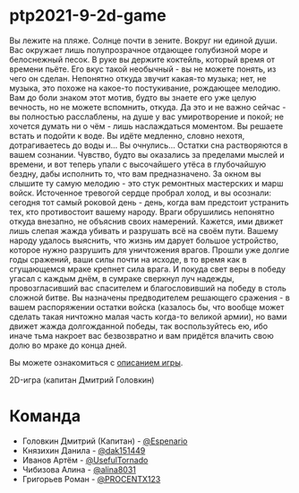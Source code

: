# ptp2021-9-2d-game
Вы лежите на пляже. Солнце почти в зените. Вокруг ни единой души. Вас окружает лишь полупрозрачное отдающее голубизной море и белоснежный песок. В руке вы держите коктейль, который время от времени пьёте. Его вкус такой необычный - вы не можете понять, из чего он сделан. Непонятно откуда звучит какая-то музыка; нет, не музыка, это похоже на какое-то постукивание, рождающее мелодию. Вам до боли знаком этот мотив, будто вы знаете его уже целую вечность, но не можете вспомнить, откуда. Да это и не важно сейчас - вы полностью расслаблены, на душе у вас умиротворение и покой; не хочется думать ни о чём - лишь наслаждаться моментом. Вы решаете встать и подойти к воде. Вы идёте медленно, словно нехотя, дотрагиваетесь до воды и...
Вы очнулись... Остатки сна растворяются в вашем сознании. Чувство, будто вы оказались за пределами мыслей и времени, и вот теперь упали с высочайшего утёса в глубочайшую бездну, дабы исполнить то, что вам предназначено. За окном вы слышите ту самую мелодию - это стук ремонтных мастерских и марш войск. Источенное тревогой сердце пробрал холод, и вы осознали: сегодня тот самый роковой день - день, когда вам предстоит устранить тех, кто противостоит вашему народу. Враги обрушились непонятно откуда внезапно, не объяснив своих намерений. Кажется, ими движет лишь слепая жажда убивать и разрушать всё на своём пути. Вашему народу удалось выяснить, что жизнь им дарует большое устройство, которое нужно разрушить для уничтожения врагов. Прошли уже долгие годы сражений, ваши силы почти на исходе, в то время как в сгущающемся мраке крепнет сила врага. И покуда свет веры в победу угасал с каждым днём, в сумраке сверкнул луч надежды, провозгласивший вас спасителем и благословивший на победу в столь сложной битве. Вы назначены предводителем решающего сражения - в вашем распоряжении остатки войска (казалось бы, что вообще может сделать такая ничтожно малая часть когда-то великой армии), но вами движет жажда долгожданной победы, так воспользуйтесь ею, ибо иначе тьма накроет вас безвозвратно и вам придётся влачить свою долю во мраке до конца дней.

Вы можете ознакомиться с [описанием игры](description.md).

2D-игра (капитан Дмитрий Головкин)
# Команда
* Головкин Дмитрий (Капитан) - <a href=https://github.com/Espenario> @Espenario </a>
* Князихин Данила - <a href=https://github.com/dak151449> @dak151449 </a>
* Иванов Артём - <a href=https://github.com/UsefulTornado> @UsefulTornado </a>
* Чибизова Алина - <a href=https://github.com/alina8031> @alina8031 </a>
* Григорьев Роман - <a href=https://github.com/PROCENTX123> @PROCENTX123 </a>
